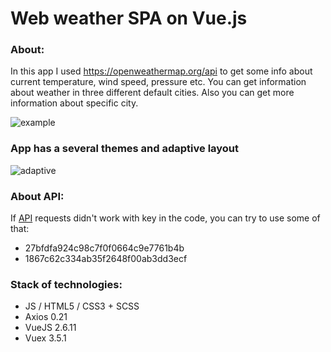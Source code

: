 # Web weather SPA on Vue.js

### About:
In this app I used https://openweathermap.org/api to get some info about current temperature, wind speed, pressure etc. You can get information about weather in three different  default cities. Also you can get more information about specific city.

![example](https://github.com/chackydude/weather-app/raw/master/weather-app/public/gifs/custom_weather.gif)

### App has a several themes and adaptive layout

![adaptive](https://github.com/chackydude/weather-app/raw/master/weather-app/public/gifs/adaptive.gif)

### About API:
If [API](https://openweathermap.org/api) requests didn't work with key in the code, you can try to use some of that:
* 27bfdfa924c98c7f0f0664c9e7761b4b
* 1867c62c334ab35f2648f00ab3dd3ecf

### Stack of technologies:

* JS / HTML5 / CSS3 + SCSS 
* Axios 0.21
* VueJS 2.6.11
* Vuex 3.5.1
